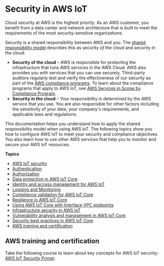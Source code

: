 # Security in AWS IoT<a name="security"></a>

Cloud security at AWS is the highest priority\. As an AWS customer, you benefit from a data center and network architecture that is built to meet the requirements of the most security\-sensitive organizations\.

Security is a shared responsibility between AWS and you\. The [shared responsibility model](http://aws.amazon.com/compliance/shared-responsibility-model/) describes this as security *of* the cloud and security *in* the cloud:
+ **Security of the cloud** – AWS is responsible for protecting the infrastructure that runs AWS services in the AWS Cloud\. AWS also provides you with services that you can use securely\. Third\-party auditors regularly test and verify the effectiveness of our security as part of the [AWS compliance programs](http://aws.amazon.com/compliance/programs/)\. To learn about the compliance programs that apply to AWS IoT, see [AWS Services in Scope by Compliance Program](http://aws.amazon.com/compliance/services-in-scope/)\.
+ **Security in the cloud** – Your responsibility is determined by the AWS service that you use\. You are also responsible for other factors including the sensitivity of your data, your company's requirements, and applicable laws and regulations\. 

This documentation helps you understand how to apply the shared responsibility model when using AWS IoT\. The following topics show you how to configure AWS IoT to meet your security and compliance objectives\. You also learn how to use other AWS services that help you to monitor and secure your AWS IoT resources\. 

**Topics**
+ [AWS IoT security](iot-security.md)
+ [Authentication](authentication.md)
+ [Authorization](iot-authorization.md)
+ [Data protection in AWS IoT Core](data-protection.md)
+ [Identity and access management for AWS IoT](security-iam.md)
+ [Logging and Monitoring](security-logging.md)
+ [Compliance validation for AWS IoT Core](compliance.md)
+ [Resilience in AWS IoT Core](disaster-recovery-resiliency.md)
+ [Using AWS IoT Core with Interface VPC endpoints](IoTCore-VPC.md)
+ [Infrastructure security in AWS IoT](infrastructure-security.md)
+ [Vulnerability analysis and management in AWS IoT Core](vulnerability-analysis-and-management.md)
+ [Security best practices in AWS IoT Core](security-best-practices.md)
+ [AWS training and certification](#iot-security-training)

## AWS training and certification<a name="iot-security-training"></a>

Take the following course to learn about key concepts for AWS IoT security: [AWS IoT Security Primer](https://www.aws.training/Details/Curriculum?id=42304)\.
